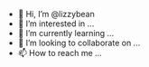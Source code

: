 - 👋 Hi, I’m @lizzybean
- 👀 I’m interested in ...
- 🌱 I’m currently learning ...
- 💞️ I’m looking to collaborate on ...
- 📫 How to reach me ...

<!---
lizzybean/lizzybean is a ✨ special ✨ repository because its `README.md` (this file) appears on your GitHub profile.
You can click the Preview link to take a look at your changes.
--->
